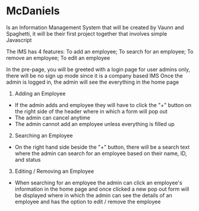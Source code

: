 # McDaniels

Is an Information Management System that will be created by Vaunn and Spaghetti, it will be their first project together that involves simple Javascript

The IMS has 4 features: To add an employee; To search for an employee; To remove an employee; To edit an employee

In the pre-page, you will be greeted with a login page for user admins only, there will be no sign up mode since it is a company based IMS
Once the admin is logged in, the admin will see the everything in the home page

1. Adding an Employee
  - If the admin adds and employee they will have to click the "+" button on the right side of the header where in which a form will pop out
  - The admin can cancel anytime
  - The admin cannot add an employee unless everything is filled up

2. Searching an Employee
  - On the right hand side beside the "+" button, there will be a search text where the admin can search for an employee based on their name, ID, and status

3. Editing / Removing an Employee
  - When searching for an employee the admin can click an employee's information in the home page and once clicked a new pop out form will be displayed where in which the admin can see the details of an employee and has the option to edit / remove the employee

